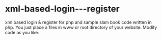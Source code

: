 xml-based-login---register
==========================

xml based login &amp; register for php and sample slam book code written in php.
You just place a files in www or root directory of your website. Modify code as you like.
